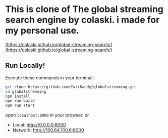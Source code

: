 # This is clone of The global streaming search engine by colaski. i made for my personal use.
[https://colaski.github.io/global-streaming-search/](https://colaski.github.io/global-streaming-search/)

## Run Locally!

Execute these commands in your terminal:

```bash
git clone https://github.com/YariKandy/globalstreaming.git
cd globalstreaming
npm install
npm run build
npm run start
```
open `localhost:8000` in your browser. or 
 - Local:      http://0.0.0.0:8000
 - Network:    http://100.64.100.6:8000
